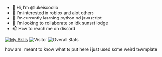 - 👋 Hi, I’m @lukeiscoolio
- 👀 I’m interested in roblox and alot others
- 🌱 I’m currently learning python nd javascript
- 💞️ I’m looking to collaborate on idk sunset lodge
- 📫 How to reach me on discord

[![My Skills](https://skillicons.dev/icons?i=discord,bots,github,html,instagram,js,lua,md,nodejs,powershell,py,raspberrypi,stackoverflow,twitter,visualstudio,vscode,wordpress)](https://skillicons.dev)
![Visitor](https://visitor-badge.laobi.icu/badge?page_id=lukeiscoolio)
![Overall Stats](https://github-readme-stats.vercel.app/api?username=laxmena&count_private=true&show_icons=true&hide=contribs)

how am i meant to know what to put here i just used some weird tewmplate

<!---
lukeiscoolio/lukeiscoolio is a ✨ special ✨ repository because its `README.md` (this file) appears on your GitHub profile.
You can click the Preview link to take a look at your changes.
--->

